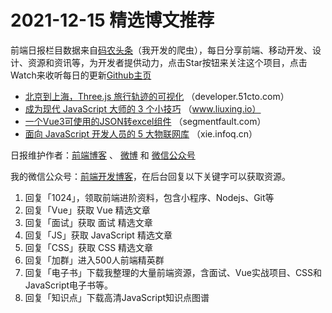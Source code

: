 # 2021-12-15 精选博文推荐

前端日报栏目数据来自[码农头条](https://toutiao.qdkfweb.cn/)（我开发的爬虫），每日分享前端、移动开发、设计、资源和资讯等，为开发者提供动力，点击Star按钮来关注这个项目，点击Watch来收听每日的更新[Github主页](https://github.com/kujian/frontendDaily)
* [北京到上海，Three.js 旅行轨迹的可视化](https://developer.51cto.com/art/202112/695286.htm) （developer.51cto.com）
* [成为现代 JavaScript 大师的 3 个小技巧](https://www.liuxing.io/blog/3-tips-modern-javascript/) （www.liuxing.io）
* [一个Vue3可使用的JSON转excel组件](https://segmentfault.com/a/1190000041117522) （segmentfault.com）
* [面向 JavaScript 开发人员的 5 大物联网库](https://xie.infoq.cn/article/92dfe6f4d1dbf943ed1aa2f54) （xie.infoq.cn）

日报维护作者：[前端博客](https://qdkfweb.cn/) 、 [微博](http://weibo.com/kujian) 和 [微信公众号](https://open.weixin.qq.com/qr/code?username=caibaojian_com)

我的微信公众号：[前端开发博客](https://open.weixin.qq.com/qr/code?username=caibaojian_com)，在后台回复以下关键字可以获取资源。

1. 回复「1024」，领取前端进阶资料，包含小程序、Nodejs、Git等
2. 回复「Vue」获取 Vue 精选文章
3. 回复「面试」获取 面试 精选文章
4. 回复「JS」获取 JavaScript 精选文章
5. 回复「CSS」获取 CSS 精选文章
6. 回复「加群」进入500人前端精英群
7. 回复「电子书」下载我整理的大量前端资源，含面试、Vue实战项目、CSS和JavaScript电子书等。
8. 回复「知识点」下载高清JavaScript知识点图谱